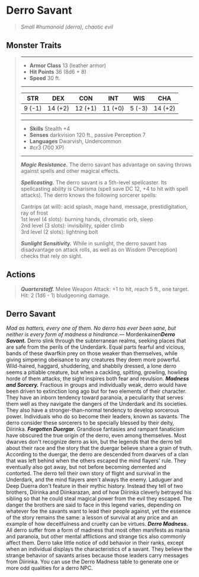 # Derro Savant
>*Small #humanoid (derro), chaotic evil*
## Monster Traits
>___
>- **Armor Class** 13 (leather armor)
>- **Hit Points** 36 (8d6 + 8)
>- **Speed** 30 ft.
>___
>|STR|DEX|CON|INT|WIS|CHA|
>|:---:|:---:|:---:|:---:|:---:|:---:|
>|9 (-1)|14 (+2)|12 (+1)|11 (+0)|5 (-3)|14 (+2)|
>___
>- **Skills** Stealth +4
>- **Senses** darkvision 120 ft., passive Perception 7
>- **Languages** Dwarvish, Undercommon
>- #cr3 (700 XP)
>___
>***Magic Resistance.*** The derro savant has advantage on saving throws against spells and other magical effects.  
>
>***Spellcasting.*** The derro savant is a 5th-level spellcaster. Its spellcasting ability is Charisma (spell save DC 12, +4 to hit with spell attacks). The derro knows the following sorcerer spells:  
>
>Cantrips (at will): acid splash, mage hand, message, prestidigitation, ray of frost  
>1st level (4 slots): burning hands, chromatic orb, sleep  
>2nd level (3 slots): invisibility, spider climb  
>3rd level (2 slots): lightning bolt  
>
>
>***Sunlight Sensitivity.*** While in sunlight, the derro savant has disadvantage on attack rolls, as well as on Wisdom (Perception) checks that rely on sight.  
>
## Actions
>***Quarterstaff.*** Melee Weapon Attack: +1 to hit, reach 5 ft., one target. Hit: 2 (1d6 - 1) bludgeoning damage.
## Derro Savant
*Mad as hatters, every one of them. No derro has ever been sane, but neither is every form of madness a hindrance.*— Mordenkainen***Derro Savant.*** Derro slink through the subterranean realms, seeking places that are safe from the perils of the Underdark. Equal parts fearful and vicious, bands of these dwarfkin prey on those weaker than themselves, while giving simpering obeisance to any creatures they deem more powerful. Wild-haired, haggard, shuddering, and shabbily dressed, a lone derro seems a pitiable creature, but when a cackling, spitting, growling, howling horde of them attacks, the sight inspires both fear and revulsion.
***Madness and Sorcery.*** Fractious in groups and individually weak, derro would have been driven to extinction long ago but for two elements of their character. They have an inborn tendency toward paranoia, a peculiarity that serves them well as they navigate the dangers of the Underdark and its societies. They also have a stronger-than-normal tendency to develop sorcerous power. Individuals who do so become their leaders, known as savants. The derro consider these sorcerers to be specially blessed by their deity, Diirinka.
***Forgotten Duergar.*** Grandiose fantasies and rampant fanaticism have obscured the true origin of the derro, even among themselves. Most dwarves don't recognize derro as kin, but the legends that the derro tell about their race and the story that the duergar believe share a grain of truth.
According to the duergar, the derro are descended from dwarves of a clan that was left behind when the others escaped the mind flayers' rule. They eventually also got away, but not before becoming demented and contorted.
The derro tell their own story of flight and survival in the Underdark, and the mind flayers aren't always the enemy. Laduguer and Deep Duerra don't feature in their mythic history. Instead they tell of two brothers, Diirinka and Diinkarazan, and of how Diirinka cleverly betrayed his sibling so that he could steal magical power from the evil they escaped. The danger the brothers are said to face in this legend varies, depending on whatever foe the savants want to lead their people against, yet the essence of the story remains the same: a lesson of survival at any price and an example of how deceitfulness and cruelty can be virtues.
***Derro Madness.*** All derro suffer from a form of madness that most often manifests as mania and paranoia, but other mental afflictions and strange tics also commonly affect them. Derro take little notice of odd behavior in their ranks, except when an individual displays the characteristics of a savant. They believe the strange behavior of savants arises because those leaders carry messages from Diirinka. You can use the Derro Madness table to generate one or more odd qualities for a derro NPC.